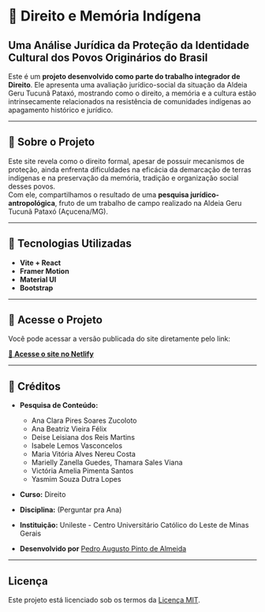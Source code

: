 # 🌲 Direito e Memória Indígena

## Uma Análise Jurídica da Proteção da Identidade Cultural dos Povos Originários do Brasil

Este é um **projeto desenvolvido como parte do trabalho integrador de Direito**. Ele apresenta uma avaliação jurídico-social da situação da Aldeia Geru Tucunã Pataxó, mostrando como o direito, a memória e a cultura estão intrinsecamente relacionados na resistência de comunidades indígenas ao apagamento histórico e jurídico.

---

## 🔹 Sobre o Projeto

Este site revela como o direito formal, apesar de possuir mecanismos de proteção, ainda enfrenta dificuldades na eficácia da demarcação de terras indígenas e na preservação da memória, tradição e organização social desses povos.  
Com ele, compartilhamos o resultado de uma **pesquisa jurídico-antropológica**, fruto de um trabalho de campo realizado na Aldeia Geru Tucunã Pataxó (Açucena/MG).

---

## 🔹 Tecnologias Utilizadas

- **Vite + React**
- **Framer Motion**
- **Material UI**
- **Bootstrap**

---

## 🔹 Acesse o Projeto

Você pode acessar a versão publicada do site diretamente pelo link:

[**🔗 Acesse o site no Netlify**](https://direitoindigena.netlify.app/) 

---

## 🔹 Créditos

- **Pesquisa de Conteúdo:**
  - Ana Clara Pires Soares Zucoloto
  - Ana Beatriz Vieira Félix
  - Deise Leisiana dos Reis Martins
  - Isabele Lemos Vasconcelos
  - Maria Vitória Alves Nereu Costa
  - Marielly Zanella Guedes, Thamara Sales Viana
  - Victória Amelia Pimenta Santos
  - Yasmim Souza Dutra Lopes

- **Curso:** Direito  
- **Disciplina:** (Perguntar pra Ana) 
- **Instituição:** Unileste - Centro Universitário Católico do Leste de Minas Gerais

- **Desenvolvido por** [Pedro Augusto Pinto de Almeida](https://github.com/papalmeida)
  
---

## Licença

Este projeto está licenciado sob os termos da [Licença MIT](./LICENSE).

